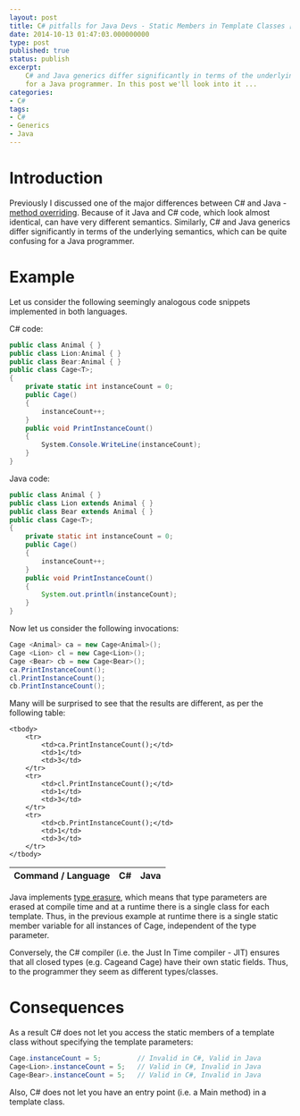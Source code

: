 ```yaml
---
layout: post
title: C# pitfalls for Java Devs - Static Members in Template Classes [Part 2]
date: 2014-10-13 01:47:03.000000000
type: post
published: true
status: publish
excerpt: 
    C# and Java generics differ significantly in terms of the underlying semantics, which can be quite confusing 
    for a Java programmer. In this post we'll look into it ...
categories:
- C#
tags:
- C#
- Generics
- Java
---
```


# Introduction

Previously I discussed one of the major differences between C# and Java - 
[method overriding](/2014/10/12/c-pitfalls-for-java-devs-overriding-part-1/). 
Because of it Java and C# code, which look almost identical, can have very different semantics. 
Similarly, C# and Java generics differ significantly in terms of the underlying semantics, which can 
be quite confusing for a Java programmer.

# Example

Let us consider the following seemingly analogous code snippets implemented in both languages.

C# code:

```csharp
public class Animal { }
public class Lion:Animal { }
public class Bear:Animal { }
public class Cage<T>;
{
    private static int instanceCount = 0;
    public Cage()
    {
        instanceCount++;
    }
    public void PrintInstanceCount()
    {
        System.Console.WriteLine(instanceCount);
    }
}
```

Java code:

```java
public class Animal { }
public class Lion extends Animal { }
public class Bear extends Animal { }
public class Cage<T>;
{
    private static int instanceCount = 0;
    public Cage()
    {
        instanceCount++;
    }
    public void PrintInstanceCount()
    {
        System.out.println(instanceCount);
    }
}
```

Now let us consider the following invocations:

```java
Cage <Animal> ca = new Cage<Animal>();
Cage <Lion> cl = new Cage<Lion>();
Cage <Bear> cb = new Cage<Bear>();
ca.PrintInstanceCount();
cl.PrintInstanceCount();
cb.PrintInstanceCount();
```

Many will be surprised to see that the results are different, as per the following table:

<table style="width:20em">
    <thead>
        <tr>
            <th>Command / Language</th>
            <th>C#</th>
            <th>Java</th>
        </tr>
    </thead>

    <tbody>
        <tr>
            <td>ca.PrintInstanceCount();</td>
            <td>1</td>
            <td>3</td>
        </tr>
        <tr>
            <td>cl.PrintInstanceCount();</td>
            <td>1</td>
            <td>3</td>
        </tr>
        <tr>
            <td>cb.PrintInstanceCount();</td>
            <td>1</td>
            <td>3</td>
        </tr>
    </tbody>
</table>

Java implements [type erasure](http://docs.oracle.com/javase/tutorial/java/generics/erasure.html), 
which means that type parameters are erased at compile time and at a runtime there is a single class 
for each template. Thus, in the previous example at runtime there is a single static member variable for 
all instances of Cage, independent of the type parameter.

Conversely, the C# compiler (i.e. the Just In Time compiler - JIT) ensures that all closed types 
(e.g. Cage<Lion>and Cage<Bear>) have their own static fields. Thus, to the programmer they seem as different types/classes.

# Consequences

As a result C# does not let you access the static members of a template class without specifying the template parameters:

```java
Cage.instanceCount = 5;         // Invalid in C#, Valid in Java
Cage<Lion>.instanceCount = 5;   // Valid in C#, Invalid in Java
Cage<Bear>.instanceCount = 5;   // Valid in C#, Invalid in Java
```

Also, C# does not let you have an entry point (i.e. a Main method) in a template class.
